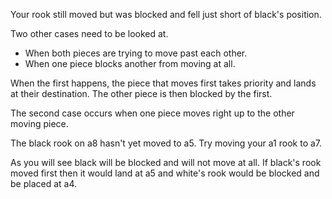 Your rook still moved but was blocked and fell just short of black's position.

Two other cases need to be looked at. 

- When both pieces are trying to move past each other.
- When one piece blocks another from moving at all. 

When the first happens, the piece that moves first takes priority and lands at their destination. The other piece is then blocked by the first. 

The second case occurs when one piece moves right up to the other moving piece.

The black rook on a8 hasn't yet moved to a5. Try moving your a1 rook to a7.

As you will see black will be blocked and will not move at all. If black's rook moved first then it would land at a5 and white's rook would be blocked and be placed at a4.